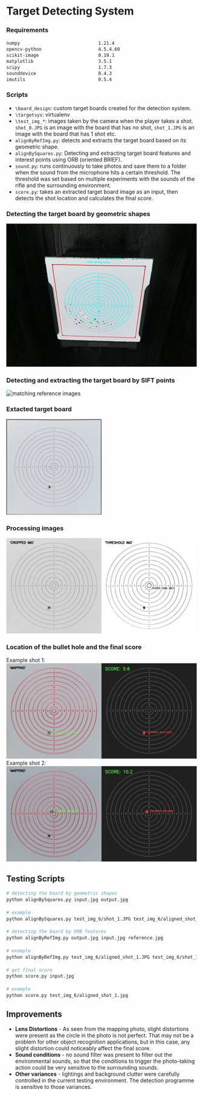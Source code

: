 # Target Detecting System

[matches]: output/matches_1.jpg 
[shapes]: output/shapes_1.jpg 
[display]: output/display_1.jpg 
[display2]: output/display_2.jpg 
[center]: output/center_1.jpg 
[board]: test_img_6/aligned_shot_1.JPG


### Requirements
```
numpy                             1.21.4
opencv-python                     4.5.4.60
scikit-image                      0.19.1
matplotlib                        3.5.1
scipy                             1.7.3
sounddevice                       0.4.3
imutils                           0.5.4
```

### Scripts
- `\board_design`: custom target boards created for the detection system.
- `\targetsys`: virtualenv
- `\test_img_*`: images taken by the camera when the player takes a shot. `shot_0.JPG` is an image with the board that has no shot, `shot_1.JPG` is an image with the board that has 1 shot etc.
- `alignByRefImg.py`: detects and extracts the target board based on its geometric shape.
- `alignBySquares.py`: Detecting and extracting target board features and interest points using ORB (oriented BRIEF).
- `sound.py`: runs continuously to take photos and save them to a folder when the sound from the microphone hits a certain threshold. The threshold was set based on multiple experiments with the sounds of the rifle and the surrounding environment.
- `score.py`: takes an extracted target board image as an input, then detects the shot location and calculates the final score.

### Detecting the target board by geometric shapes
![detecting shapes][shapes]

### Detecting and extracting the target board by SIFT points
![matching reference images][matches]

### Extacted target board
<!-- ![target board][board] -->
<img src="test_img_6/aligned_shot_1.JPG" alt="board" width="50%"/>

### Processing images
![detecting target][center]

### Location of the bullet hole and the final score
Example shot 1:
![score1][display]
Example shot 2:
![score2][display2]

## Testing Scripts
```bash
# detecting the board by geometric shapes
python alignBySquares.py input.jpg output.jpg

# example
python alignBySquares.py test_img_6/shot_1.JPG test_img_6/aligned_shot_1.JPG

# detecting the board by ORB features
python alignByRefImg.py output.jpg input.jpg reference.jpg

# example
python alignByRefImg.py test_img_6/aligned_shot_1.JPG test_img_6/shot_1.JPG test_img_6/aligned_shot_0.jpg

# get final score
python score.py input.jpg

# example
python score.py test_img_6/aligned_shot_1.jpg
```

## Improvements
- **Lens Distortions** - As seen from the mapping photo, slight distortions were present as the circle in the photo is not perfect. That may not be a problem for other object recognition applications, but in this case, any slight distortion could noticeably affect the final score. 
- **Sound conditions** - no sound filter was present to filter out the environmental sounds, so that the conditions to trigger the photo-taking action could be very sensitive to the surrounding sounds.
- **Other variances** - lightings and background clutter were carefully controlled in the current testing environment. The detection programme is sensitive to those variances.
